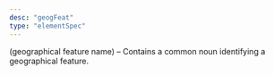```yaml
---
desc: "geogFeat"
type: "elementSpec"
---
```


(geographical feature name) – Contains a common noun identifying a geographical
feature.